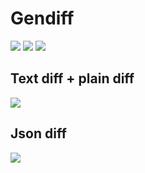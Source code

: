 <h1>Gendiff</h1>
<a href="https://codeclimate.com/github/kulikov98/project-lvl2-s459/maintainability"><img src="https://api.codeclimate.com/v1/badges/7c777475dd893abc708e/maintainability" /></a>
<a href="https://codeclimate.com/github/kulikov98/project-lvl2-s459/test_coverage"><img src="https://api.codeclimate.com/v1/badges/7c777475dd893abc708e/test_coverage" /></a>
<a href="https://travis-ci.org/kulikov98/project-lvl2-s459"><img src="https://travis-ci.org/kulikov98/project-lvl2-s459.svg?branch=master"></a>
<h2>Text diff + plain diff</h2>
<a href="https://asciinema.org/a/1PJDR7Zw2PlKZTpHyAGr7CAJj" target="_blank"><img src="https://asciinema.org/a/1PJDR7Zw2PlKZTpHyAGr7CAJj.svg" /></a>
<h2>Json diff</h2>
<a href="https://asciinema.org/a/fvLxoJsElH4toDj9GJsol9McQ" target="_blank"><img src="https://asciinema.org/a/fvLxoJsElH4toDj9GJsol9McQ.svg" /></a>
